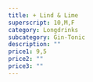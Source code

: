 ```yaml
---
title: + Lind & Lime
superscript: 10,M,F
category: Longdrinks
subcategory: Gin-Tonic
description: ""
price1: 9,5
price2: ""
price3: ""
---
```

